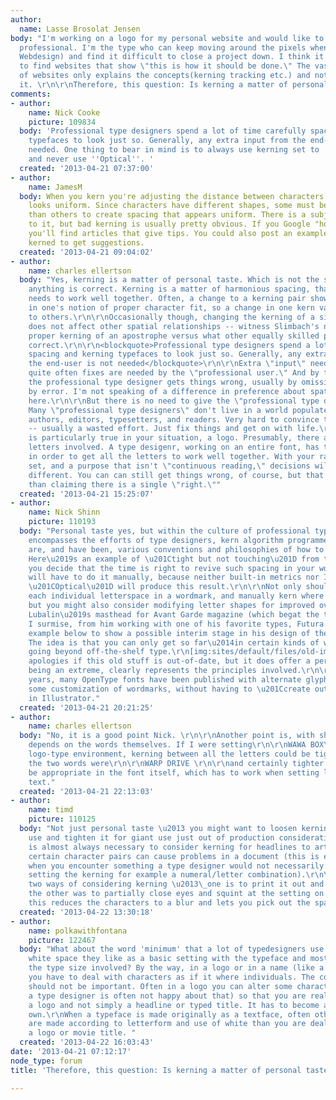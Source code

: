 ```yaml
---
author:
  name: Lasse Brosolat Jensen
body: "I'm working on a logo for my personal website and would like to have it appear
  professional. I'm the type who can keep moving around the pixels when I design (eg.
  Webdesign) and find it difficult to close a project down. I think it's difficult
  to find websites that show \"this is how it should be done.\" The vast majority
  of websites only explains the concepts(kerning tracking etc.) and not how you do
  it. \r\n\r\nTherefore, this question: Is kerning a matter of personal taste?\r\n\r\n"
comments:
- author:
    name: Nick Cooke
    picture: 109834
  body: 'Professional type designers spend a lot of time carefully spacing and kerning
    typefaces to look just so. Generally, any extra input from the end-user is not
    needed. One thing to bear in mind is to always use kerning set to ''Metrics''
    and never use ''Optical''. '
  created: '2013-04-21 07:37:00'
- author:
    name: JamesM
  body: When you kern you're adjusting the distance between characters so the spacing
    looks uniform. Since characters have different shapes, some must be closer together
    than others to create spacing that appears uniform. There is a subjective element
    to it, but bad kerning is usually pretty obvious. If you Google "how to kern"
    you'll find articles that give tips. You could also post an example of type you've
    kerned to get suggestions.
  created: '2013-04-21 09:04:02'
- author:
    name: charles ellertson
  body: "Yes, kerning is a matter of personal taste. Which is not the same as saying
    anything is correct. Kerning is a matter of harmonious spacing, that is, everything
    needs to work well together. Often, a change to a kerning pair shows a difference
    in one's notion of proper character fit, so a change in one kern value will lead
    to others.\r\n\r\nOccasionally though, changing the kerning of a single glyph
    does not affect other spatial relationships -- witness Slimbach's notion of the
    proper kerning of an apostrophe versus what other equally skilled people deem
    correct.\r\n\r\n<blockquote>Professional type designers spend a lot of time carefully
    spacing and kerning typefaces to look just so. Generally, any extra input from
    the end-user is not needed</blockquote>\r\n\r\nExtra \"input\" needed? No, but
    quite often fixes are needed by the \"professional user.\" And by that I mean
    the professional type designer gets things wrong, usually by omission, occasionally
    by error. I'm not speaking of a difference in preference about spatial relationships
    here.\r\n\r\nBut there is no need to give the \"professional type designer\" input.
    Many \"professional type designers\" don't live in a world populated by sentient
    authors, editors, typesetters, and readers. Very hard to convince them otherwise
    -- usually a wasted effort. Just fix things and get on with life.\r\n\r\nEdit:\r\n\r\nThis
    is particularly true in your situation, a logo. Presumably, there aren't many
    letters involved. A type desigenr, working on an entire font, has to make compromises
    in order to get all the letters to work well together. With your rather limited
    set, and a purpose that isn't \"continuous reading,\" decisions will likely be
    different. You can can still get things wrong, of course, but that's different
    than claiming there is a single \"right.\""
  created: '2013-04-21 15:25:07'
- author:
    name: Nick Shinn
    picture: 110193
  body: "Personal taste yes, but within the culture of professional typography\u2014which
    encompasses the efforts of type designers, kern algorithm programmers and typographers.\r\n\r\nThere
    are, and have been, various conventions and philosophies of how to space letters.
    Here\u2019s an example of \u201Ctight but not touching\u201D from the 1960s:\r\n[img:sites/default/files/old-images/Pepsi_1968_3905.png]\r\nIf
    you decide that the time is right to revive such spacing in your wordmark, you
    will have to do it manually, because neither built-in metrics nor InDesign\u2019s
    \u201COptical\u201D will produce this result.\r\n\r\nNot only should you consider
    each individual letterspace in a wordmark, and manually kern where you see \uFB01t,
    but you might also consider modifying letter shapes for improved overall color.\r\n\r\nHerb
    Lubalin\u2019s masthead for Avant Garde magazine (which begat the typeface) originated,
    I surmise, from him working with one of his favorite types, Futura. I made the
    example below to show a possible interim stage in his design of the masthead.
    The idea is that you can only get so far\u2014in certain kinds of wordmark\u2014without
    going beyond off-the-shelf type.\r\n[img:sites/default/files/old-images/AGs_4209.png]\r\nMy
    apologies if this old stuff is out-of-date, but it does offer a perspective and,
    being an extreme, clearly represents the principles involved.\r\n\r\nIn recent
    years, many OpenType fonts have been published with alternate glyphs, which enables
    some customization of wordmarks, without having to \u201Ccreate outlines\u201D
    in Illustrator."
  created: '2013-04-21 20:21:25'
- author:
    name: charles ellertson
  body: "No, it is a good point Nick. \r\n\r\nAnother point is, with short copy, it
    depends on the words themselves. If I were setting\r\n\r\nWAWA BOX\r\n\r\nin a
    logo-type environment, kerning between all the letters could be tighter than if
    the two words were\r\n\r\nWARP DRIVE \r\n\r\nand certainly tighter than would
    be appropriate in the font itself, which has to work when setting long runs of
    text."
  created: '2013-04-21 22:13:03'
- author:
    name: timd
    picture: 110125
  body: "Not just personal taste \u2013 you might want to loosen kerning for a tiny
    use and tighten it for giant use just out of production considerations.\r\n\r\nIt
    is almost always necessary to consider kerning for headlines to articles too and
    certain character pairs can cause problems in a document (this is especially true
    when you encounter something a type designer would not necessarily consider when
    setting the kerning for example a numeral/letter combination).\r\n\r\nI was shown
    two ways of considering kerning \u2013\_one is to print it out and turn it round;
    the other was to partially close eyes and squint at the setting on screen \u2013
    this reduces the characters to a blur and lets you pick out the space in between.\r\n\r\nTim"
  created: '2013-04-22 13:30:18'
- author:
    name: polkawithfontana
    picture: 122467
  body: "What about the word 'minimum' that a lot of typedesigners use to set the
    white space they like as a basic setting with the typeface and most important
    the type size involved? By the way, in a logo or in a name (like a movie title)
    you have to deal with characters as if it where individuals. The concept 'typeface'
    should not be important. Often in a logo you can alter some characters (although
    a type designer is often not happy about that) so that you are really creating
    a logo and not simply a headline or typed title. It has to become a form of its
    own.\r\nWhen a typeface is made originally as a textface, often other choices
    are made according to letterform and use of white than you are dealing with in
    a logo or movie title. "
  created: '2013-04-22 16:03:43'
date: '2013-04-21 07:12:17'
node_type: forum
title: 'Therefore, this question: Is kerning a matter of personal taste?'

---
```

